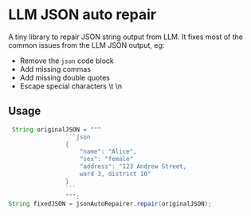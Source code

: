 # LLM JSON auto repair

A tiny library to repair JSON string output from LLM. It fixes most of the common issues from the LLM JSON output, eg:
* Remove the ```json``` code block
* Add missing commas
* Add missing double quotes
* Escape special characters \t \n

## Usage

```java
 String originalJSON = """
                ```json
                {
                    "name": "Alice",
                    "sex": "female"
                    "address": "123 Andrew Street,
                    ward 3, district 10"
                }
                ```
                """;
String fixedJSON = jsonAutoRepairer.repair(originalJSON);
```